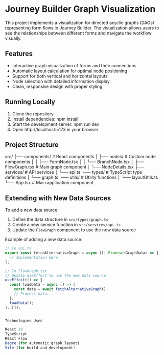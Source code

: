 # Journey Builder Graph Visualization

This project implements a visualization for directed acyclic graphs (DAGs) representing form flows in Journey Builder. The visualization allows users to see the relationships between different forms and navigate the workflow visually.

## Features

- Interactive graph visualization of forms and their connections
- Automatic layout calculation for optimal node positioning
- Support for both vertical and horizontal layouts
- Node selection with detailed information display
- Clean, responsive design with proper styling

## Running Locally

1. Clone the repository
2. Install dependencies:
npm install
3. Start the development server:
npm run dev
4. Open http://localhost:5173 in your browser

## Project Structure
src/
├── components/       # React components
│   ├── nodes/        # Custom node components
│   │   ├── FormNode.tsx
│   │   └── BranchNode.tsx
│   ├── FlowGraph.tsx # Main graph component
│   └── NodeDetails.tsx
├── services/         # API services
│   └── api.ts
├── types/            # TypeScript type definitions
│   └── graph.ts
├── utils/            # Utility functions
│   └── layoutUtils.ts
└── App.tsx           # Main application component


## Extending with New Data Sources

To add a new data source:

1. Define the data structure in `src/types/graph.ts`
2. Create a new service function in `src/services/api.ts`
3. Update the `FlowGraph` component to use the new data source

Example of adding a new data source:

```typescript
// In api.ts
export const fetchAlternativeGraph = async (): Promise<GraphData> => {
  // Implementation here
};

// In FlowGraph.tsx
// Update useEffect to use the new data source
useEffect(() => {
  const loadData = async () => {
    const data = await fetchAlternativeGraph();
    // Process data...
  };
  loadData();
}, []);


Technologies Used

React 19
TypeScript
React Flow
Dagre (for automatic graph layout)
Vite (for build and development)